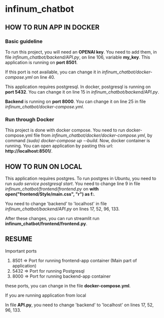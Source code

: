 # infinum_chatbot

## HOW TO RUN APP IN DOCKER
### Basic guideline
To run this project, you will need an **OPENAI key**. You need to add them, in file *infinum_chatbot/backend/API.py*, on line 106, variable **my_key**. This application is running on **port 8501**.<br>

If this port is not available, you can change it in *infinum_chatbot/docker-compose.yml* on line 40. <br>

This application requires postgresql. In docker, postgresql is running on **port 5432**. You can change it on line 15 in *infinum_chatbot/backend/API.py*.<br>

**Backend** is running on **port 8000**. You can change it on line 25 in file *infinum_chatbot/docker-compose.yml*.

### Run through Docker
This project is done with docker compose. You need to run docker-compose.yml file from *infinum_chatbot/docker/docker-compose.yml*, by command *(sudo) docker-compose up --build*.
Now, docker container is running. You can open application by pasting this url: **http://localhost:8501/**. 

## HOW TO RUN ON LOCAL
This application requires postgres. To run postgres in Ubuntu, you need to run *sudo service postgresql start*. You need to change line 9 in file *infinum_chatbot/frontend/frontend.py* on 
**with open("frontend/Style/main.css", "r") as f:**. 

You need to change 'backend' to 'localhost' in file *infinum_chatbot/backend/API.py* on lines 17, 52, 96, 133.

After these changes, you can run streamlit run **infinum_chatbot/frontend/frontend.py**. 


## RESUME
Important ports

1. 8501 => Port for running frontend-app container (Main part of application)
2. 5432 => Port for running Postgresql
3. 8000 => Port for running backend-app container

these ports, you can change in the file **docker-compose.yml**.


If you are running application from local


In file **API.py**, you need to change 'backend' to 'localhost' on lines 17, 52, 96, 133.

